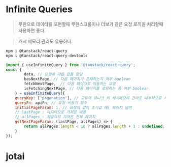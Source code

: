# Infinite Queries
> 무한으로 데이터를 포현할때 무한스크롤이나 더보기 같은 요청 로직을 처리할때 사용하면 좋다.

> 캐시 메모리 관리도 유용하다.

```sh
npm i @tanstack/react-query
npm i @tanstack/react-query-devtools
```

```js
import { useInfiniteQuery } from '@tanstack/react-query';
const { 
        data, // 요청에 따른 값을 할당
        hasNextPage, // 다음 페이지가 존재하는지 여부 boolean
        fetchNextPage,  // 다음 페이지로 이동하는 요청
        isFetchingNextPage, // 다음 페이지를 로딩하는 중 여부 boolean
    } = useInfiniteQuery({
    queryKey: ['pagenation'], // 고유의 유니크 키 캐시메모리 관리로 내부적으로 사용
    queryFn: apiFn, // 요청 비동기 함수
    initialPageParam: 1, // 요청의 값의 초기값 예) 페이지 넘버
    // lastPage : 마지막으로 가져온 내용
    // allPages : 지금까지 가져온 전체 페이지
    getNextPageParam: (lastPage, allPages) => { 
        return allPages.length < 10 ? allPages.length + 1 : undefined;
    }
});
```

# jotai